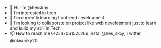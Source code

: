 - 👋 Hi, I’m @hesskay
- 👀 I’m interested in tech
- 🌱 I’m currently learning front-end development
- 💞️ I’m looking to collaborate on project like web development just to learn and  build my skill in Tech.
- 📫 How to reach me 📞+2347061525266 insta: @hes_skay, Twitter: @olasunky20

<!---
hesskay/hesskay is a ✨ special ✨ repository because its `README.md` (this file) appears on your GitHub profile.
You can click the Preview link to take a look at your changes.
--->
